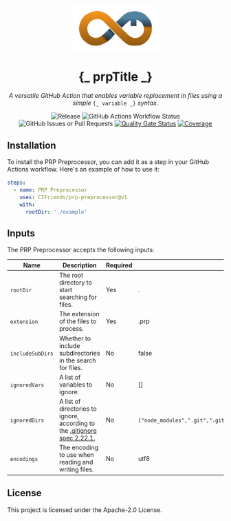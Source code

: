 <div align="center">
<a href="https://github.com/CIFriends">
    <img src="https://raw.githubusercontent.com/CIFriends/brandkit/main/no-bg/cifriends.svg" alt="Logo" width="200px">
</a>

 # {_ prpTitle _}
 
 _A versatile GitHub Action that enables variable replacement in files using a simple_ `{_ variable _}` _syntax._

![Release](https://img.shields.io/github/v/release/CIFriends/prp-preprocessor?include_prereleases&sort=semver&logo=github)
![GitHub Actions Workflow Status](https://img.shields.io/github/actions/workflow/status/cifriends/prp-preprocessor/ci.yml?logo=github)
![GitHub Issues or Pull Requests](https://img.shields.io/github/issues/cifriends/prp-preprocessor?logo=github)
[![Quality Gate Status](https://sonarcloud.io/api/project_badges/measure?project=CIFriends_prp-preprocessor&metric=alert_status)](https://sonarcloud.io/summary/new_code?id=CIFriends_prp-preprocessor)
[![Coverage](https://sonarcloud.io/api/project_badges/measure?project=CIFriends_prp-preprocessor&metric=coverage)](https://sonarcloud.io/summary/new_code?id=CIFriends_prp-preprocessor)
</div>

## Installation

To install the PRP Preprocessor, you can add it as a step in your GitHub Actions workflow.
Here's an example of how to
use it:

```yml
steps:
  - name: PRP Preprocessor
    uses: CIFriends/prp-preprocessor@v1
    with:
      rootDir: './example'
```

## Inputs

The PRP Preprocessor accepts the following inputs:

| Name             | Description                                                                                                     | Required | Default                                                         |
|------------------|-----------------------------------------------------------------------------------------------------------------|----------|-----------------------------------------------------------------|
| `rootDir`        | The root directory to start searching for files.                                                                | Yes      | .                                                               |
| `extension`      | The extension of the files to process.                                                                          | Yes      | .prp                                                            |
| `includeSubDirs` | Whether to include subdirectories in the search for files.                                                      | No       | false                                                           |
| `ignoredVars`    | A list of variables to ignore.                                                                                  | No       | []                                                              |
| `ignoredDirs`    | A list of directories to ignore, according to the [.gitignore spec 2.22.1.](https://git-scm.com/docs/gitignore) | No       | `["node_modules",".git",".github","__tests__",".vscode",".idea"]` |
| `encodings`      | The encoding to use when reading and writing files.                                                             | No       | utf8                                                            |

## License

This project is licensed under the Apache-2.0 License.
